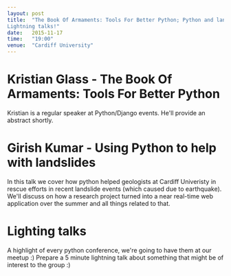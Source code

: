 ```yaml
---
layout: post
title:  "The Book Of Armaments: Tools For Better Python; Python and land slides;
Lightning talks!"
date:   2015-11-17
time:   "19:00"
venue:  "Cardiff University"
---
```


# Kristian Glass - The Book Of Armaments: Tools For Better Python

Kristian is a regular speaker at Python/Django events.
He'll provide an abstract shortly.

# Girish Kumar - Using Python to help with landslides

In this talk we cover how python helped geologists at Cardiff Univeristy in rescue efforts in recent landslide events (which caused due to earthquake). We'll discuss on how a research project turned into a near real-time web application over the summer and all things related to that.

# Lighting talks

A highlight of every python conference, we're going to have them at our meetup
:)
Prepare a 5 minute lightning talk about something that might be of interest to
the group :)
